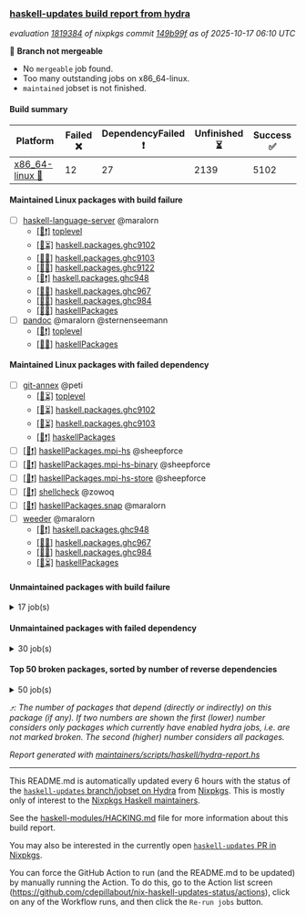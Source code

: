 ### [haskell-updates build report from hydra](https://hydra.nixos.org/jobset/nixpkgs/haskell-updates)
*evaluation [1819384](https://hydra.nixos.org/eval/1819384) of nixpkgs commit [149b99f](https://github.com/NixOS/nixpkgs/commits/149b99fab042a3c72b3f40f07c8db170f703e380) as of 2025-10-17 06:10 UTC*

🔴 **Branch not mergeable**
  * No `mergeable` job found.
  * Too many outstanding jobs on x86_64-linux.
  * `maintained` jobset is not finished.

#### Build summary

 | Platform | Failed ❌ | DependencyFailed ❗ | Unfinished ⏳ | Success ✅ | 
 | --- | --- | --- | --- | --- | 
 | [x86_64-linux 🐧](https://hydra.nixos.org/eval/1819384?filter=.x86_64-linux) | 12 | 27 | 2139 | 5102 | 
#### Maintained Linux packages with build failure
- [ ] [haskell-language-server](https://hydra.nixos.org/eval/1819384?filter=haskell-language-server) @maralorn
  - [[🐧❗]](https://hydra.nixos.org/build/310154686) [toplevel](https://hydra.nixos.org/eval/1819384?filter=haskell-language-server)
  - [[🐧⏳]](https://hydra.nixos.org/build/310154653) [haskell.packages.ghc9102](https://hydra.nixos.org/eval/1819384?filter=haskell.packages.ghc9102.haskell-language-server)
  - [[🐧❌]](https://hydra.nixos.org/build/310154606) [haskell.packages.ghc9103](https://hydra.nixos.org/eval/1819384?filter=haskell.packages.ghc9103.haskell-language-server)
  - [[🐧❌]](https://hydra.nixos.org/build/310154849) [haskell.packages.ghc9122](https://hydra.nixos.org/eval/1819384?filter=haskell.packages.ghc9122.haskell-language-server)
  - [[🐧❗]](https://hydra.nixos.org/build/310154958) [haskell.packages.ghc948](https://hydra.nixos.org/eval/1819384?filter=haskell.packages.ghc948.haskell-language-server)
  - [[🐧❌]](https://hydra.nixos.org/build/310155631) [haskell.packages.ghc967](https://hydra.nixos.org/eval/1819384?filter=haskell.packages.ghc967.haskell-language-server)
  - [[🐧❌]](https://hydra.nixos.org/build/310155942) [haskell.packages.ghc984](https://hydra.nixos.org/eval/1819384?filter=haskell.packages.ghc984.haskell-language-server)
  - [[🐧❌]](https://hydra.nixos.org/build/310157709) [haskellPackages](https://hydra.nixos.org/eval/1819384?filter=haskellPackages.haskell-language-server)
- [ ] [pandoc](https://hydra.nixos.org/eval/1819384?filter=pandoc) @maralorn @sternenseemann
  - [[🐧❗]](https://hydra.nixos.org/build/310161825) [toplevel](https://hydra.nixos.org/eval/1819384?filter=pandoc)
  - [[🐧❌]](https://hydra.nixos.org/build/310159410) [haskellPackages](https://hydra.nixos.org/eval/1819384?filter=haskellPackages.pandoc)
#### Maintained Linux packages with failed dependency
- [ ] [git-annex](https://hydra.nixos.org/eval/1819384?filter=git-annex) @peti
  - [[🐧⏳]](https://hydra.nixos.org/build/310154568) [toplevel](https://hydra.nixos.org/eval/1819384?filter=git-annex)
  - [[🐧⏳]](https://hydra.nixos.org/build/310154621) [haskell.packages.ghc9102](https://hydra.nixos.org/eval/1819384?filter=haskell.packages.ghc9102.git-annex)
  - [[🐧⏳]](https://hydra.nixos.org/build/310154567) [haskell.packages.ghc9103](https://hydra.nixos.org/eval/1819384?filter=haskell.packages.ghc9103.git-annex)
  - [[🐧❗]](https://hydra.nixos.org/build/310157329) [haskellPackages](https://hydra.nixos.org/eval/1819384?filter=haskellPackages.git-annex)
- [ ] [[🐧❗]](https://hydra.nixos.org/build/310159047) [haskellPackages.mpi-hs](https://hydra.nixos.org/eval/1819384?filter=haskellPackages.mpi-hs) @sheepforce
- [ ] [[🐧❗]](https://hydra.nixos.org/build/310159048) [haskellPackages.mpi-hs-binary](https://hydra.nixos.org/eval/1819384?filter=haskellPackages.mpi-hs-binary) @sheepforce
- [ ] [[🐧❗]](https://hydra.nixos.org/build/310159052) [haskellPackages.mpi-hs-store](https://hydra.nixos.org/eval/1819384?filter=haskellPackages.mpi-hs-store) @sheepforce
- [ ] [[🐧❗]](https://hydra.nixos.org/build/310161901) [shellcheck](https://hydra.nixos.org/eval/1819384?filter=shellcheck) @zowoq
- [ ] [[🐧❗]](https://hydra.nixos.org/build/310160503) [haskellPackages.snap](https://hydra.nixos.org/eval/1819384?filter=haskellPackages.snap) @maralorn
- [ ] [weeder](https://hydra.nixos.org/eval/1819384?filter=weeder) @maralorn
  - [[🐧❗]](https://hydra.nixos.org/build/310154611) [haskell.packages.ghc948](https://hydra.nixos.org/eval/1819384?filter=haskell.packages.ghc948.weeder)
  - [[🐧✅]](https://hydra.nixos.org/build/310154633) [haskell.packages.ghc967](https://hydra.nixos.org/eval/1819384?filter=haskell.packages.ghc967.weeder)
  - [[🐧✅]](https://hydra.nixos.org/build/310154677) [haskell.packages.ghc984](https://hydra.nixos.org/eval/1819384?filter=haskell.packages.ghc984.weeder)
  - [[🐧⏳]](https://hydra.nixos.org/build/310161589) [haskellPackages](https://hydra.nixos.org/eval/1819384?filter=haskellPackages.weeder)
#### Unmaintained packages with build failure
<details><summary>17 job(s) </summary>

- [ ] [[🐧❌]](https://hydra.nixos.org/build/310157970) [haskellPackages.hs-opentelemetry-api](https://hydra.nixos.org/eval/1819384?filter=haskellPackages.hs-opentelemetry-api)  ⤴️ 21 | 32
- [ ] [[🐧❌]](https://hydra.nixos.org/build/310156578) [haskellPackages.digits](https://hydra.nixos.org/eval/1819384?filter=haskellPackages.digits)  ⤴️ 1 | 6
- [ ] [[🐧❌]](https://hydra.nixos.org/build/310155581) [haskellPackages.attic](https://hydra.nixos.org/eval/1819384?filter=haskellPackages.attic) 
- [ ] [[🐧❌]](https://hydra.nixos.org/build/310156141) [haskellPackages.clickhouse-haskell](https://hydra.nixos.org/eval/1819384?filter=haskellPackages.clickhouse-haskell) 
- [ ] [[🐧❌]](https://hydra.nixos.org/build/310156138) [haskellPackages.cmark-gfm-lens](https://hydra.nixos.org/eval/1819384?filter=haskellPackages.cmark-gfm-lens) 
- [ ] [ghc-lib](https://hydra.nixos.org/eval/1819384?filter=ghc-lib) 
  - [[🐧⏳]](https://hydra.nixos.org/build/310154521) [haskell.packages.ghc9102](https://hydra.nixos.org/eval/1819384?filter=haskell.packages.ghc9102.ghc-lib)
  - [[🐧✅]](https://hydra.nixos.org/build/310154545) [haskell.packages.ghc9103](https://hydra.nixos.org/eval/1819384?filter=haskell.packages.ghc9103.ghc-lib)
  - [[🐧✅]](https://hydra.nixos.org/build/310154571) [haskell.packages.ghc9122](https://hydra.nixos.org/eval/1819384?filter=haskell.packages.ghc9122.ghc-lib)
  - [[🐧⏳]](https://hydra.nixos.org/build/310154586) [haskell.packages.ghc948](https://hydra.nixos.org/eval/1819384?filter=haskell.packages.ghc948.ghc-lib)
  - [[🐧❌]](https://hydra.nixos.org/build/310154614) [haskell.packages.ghc967](https://hydra.nixos.org/eval/1819384?filter=haskell.packages.ghc967.ghc-lib)
  - [[🐧⏳]](https://hydra.nixos.org/build/310154640) [haskell.packages.ghc984](https://hydra.nixos.org/eval/1819384?filter=haskell.packages.ghc984.ghc-lib)
  - [[🐧⏳]](https://hydra.nixos.org/build/310157209) [haskellPackages](https://hydra.nixos.org/eval/1819384?filter=haskellPackages.ghc-lib)
- [ ] [[🐧❌]](https://hydra.nixos.org/build/310158641) [haskellPackages.linear-core-prototype](https://hydra.nixos.org/eval/1819384?filter=haskellPackages.linear-core-prototype) 
- [ ] [[🐧❌]](https://hydra.nixos.org/build/310158731) [haskellPackages.log](https://hydra.nixos.org/eval/1819384?filter=haskellPackages.log) 
- [ ] [[🐧❌]](https://hydra.nixos.org/build/310159867) [haskellPackages.pursuit-client](https://hydra.nixos.org/eval/1819384?filter=haskellPackages.pursuit-client) 
- [ ] [[🐧❌]](https://hydra.nixos.org/build/310160237) [haskellPackages.scotty-haxl](https://hydra.nixos.org/eval/1819384?filter=haskellPackages.scotty-haxl) 
</details>

#### Unmaintained packages with failed dependency
<details><summary>30 job(s) </summary>

- [ ] [[🐧❗]](https://hydra.nixos.org/build/310157992) [haskellPackages.hs-opentelemetry-propagator-w3c](https://hydra.nixos.org/eval/1819384?filter=haskellPackages.hs-opentelemetry-propagator-w3c)  ⤴️ 6 | 14
- [ ] [[🐧❗]](https://hydra.nixos.org/build/310157986) [haskellPackages.hs-opentelemetry-propagator-datadog](https://hydra.nixos.org/eval/1819384?filter=haskellPackages.hs-opentelemetry-propagator-datadog)  ⤴️ 4 | 12
- [ ] [[🐧❗]](https://hydra.nixos.org/build/310157321) [haskellPackages.gi-javascriptcore6](https://hydra.nixos.org/eval/1819384?filter=haskellPackages.gi-javascriptcore6)  ⤴️ 1 | 4
- [ ] [[🐧❗]](https://hydra.nixos.org/build/310161359) [haskellPackages.uniform-pandoc](https://hydra.nixos.org/eval/1819384?filter=haskellPackages.uniform-pandoc)  ⤴️ 1 | 3
- [ ] [[🐧❗]](https://hydra.nixos.org/build/310159427) [haskellPackages.pandoc-lua-engine](https://hydra.nixos.org/eval/1819384?filter=haskellPackages.pandoc-lua-engine)  ⤴️ 0 | 1
- [ ] [cabal2nix-unstable](https://hydra.nixos.org/eval/1819384?filter=cabal2nix-unstable) 
  - [[🐧⏳]](https://hydra.nixos.org/build/310154578) [haskell.packages.ghc9102](https://hydra.nixos.org/eval/1819384?filter=haskell.packages.ghc9102.cabal2nix-unstable)
  - [[🐧✅]](https://hydra.nixos.org/build/310154554) [haskell.packages.ghc9103](https://hydra.nixos.org/eval/1819384?filter=haskell.packages.ghc9103.cabal2nix-unstable)
  - [[🐧✅]](https://hydra.nixos.org/build/310154612) [haskell.packages.ghc9122](https://hydra.nixos.org/eval/1819384?filter=haskell.packages.ghc9122.cabal2nix-unstable)
  - [[🐧⏳]](https://hydra.nixos.org/build/310154618) [haskell.packages.ghc948](https://hydra.nixos.org/eval/1819384?filter=haskell.packages.ghc948.cabal2nix-unstable)
  - [[🐧❗]](https://hydra.nixos.org/build/310154655) [haskell.packages.ghc967](https://hydra.nixos.org/eval/1819384?filter=haskell.packages.ghc967.cabal2nix-unstable)
  - [[🐧✅]](https://hydra.nixos.org/build/310154815) [haskell.packages.ghc984](https://hydra.nixos.org/eval/1819384?filter=haskell.packages.ghc984.cabal2nix-unstable)
  - [[🐧✅]](https://hydra.nixos.org/build/310155943) [haskellPackages](https://hydra.nixos.org/eval/1819384?filter=haskellPackages.cabal2nix-unstable)
- [ ] [[🐧❗]](https://hydra.nixos.org/build/310156569) [haskellPackages.diagrams-pandoc](https://hydra.nixos.org/eval/1819384?filter=haskellPackages.diagrams-pandoc) 
- [ ] [[🐧❗]](https://hydra.nixos.org/build/310157053) [haskellPackages.foma](https://hydra.nixos.org/eval/1819384?filter=haskellPackages.foma) 
- [ ] [ghc-tags](https://hydra.nixos.org/eval/1819384?filter=ghc-tags) 
  - [[🐧⏳]](https://hydra.nixos.org/build/310154565) [haskell.packages.ghc9102](https://hydra.nixos.org/eval/1819384?filter=haskell.packages.ghc9102.ghc-tags)
  - [[🐧⏳]](https://hydra.nixos.org/build/310154551) [haskell.packages.ghc9103](https://hydra.nixos.org/eval/1819384?filter=haskell.packages.ghc9103.ghc-tags)
  - [[🐧⏳]](https://hydra.nixos.org/build/310154596) [haskell.packages.ghc948](https://hydra.nixos.org/eval/1819384?filter=haskell.packages.ghc948.ghc-tags)
  - [[🐧❗]](https://hydra.nixos.org/build/310154643) [haskell.packages.ghc967](https://hydra.nixos.org/eval/1819384?filter=haskell.packages.ghc967.ghc-tags)
  - [[🐧✅]](https://hydra.nixos.org/build/310157226) [haskellPackages](https://hydra.nixos.org/eval/1819384?filter=haskellPackages.ghc-tags)
- [ ] [[🐧❗]](https://hydra.nixos.org/build/310157691) [haskellPackages.hakyll-alectryon](https://hydra.nixos.org/eval/1819384?filter=haskellPackages.hakyll-alectryon) 
- [ ] [[🐧❗]](https://hydra.nixos.org/build/310157668) [haskellPackages.hakyll-shakespeare](https://hydra.nixos.org/eval/1819384?filter=haskellPackages.hakyll-shakespeare) 
- [ ] [[🐧❗]](https://hydra.nixos.org/build/310158003) [haskellPackages.hs-opentelemetry-instrumentation-cloudflare](https://hydra.nixos.org/eval/1819384?filter=haskellPackages.hs-opentelemetry-instrumentation-cloudflare) 
- [ ] [[🐧❗]](https://hydra.nixos.org/build/310157991) [haskellPackages.hs-opentelemetry-instrumentation-hspec](https://hydra.nixos.org/eval/1819384?filter=haskellPackages.hs-opentelemetry-instrumentation-hspec) 
- [ ] [[🐧❗]](https://hydra.nixos.org/build/310157998) [haskellPackages.hs-opentelemetry-instrumentation-http-client](https://hydra.nixos.org/eval/1819384?filter=haskellPackages.hs-opentelemetry-instrumentation-http-client) 
- [ ] [[🐧❗]](https://hydra.nixos.org/build/310157980) [haskellPackages.hs-opentelemetry-instrumentation-postgresql-simple](https://hydra.nixos.org/eval/1819384?filter=haskellPackages.hs-opentelemetry-instrumentation-postgresql-simple) 
- [ ] [[🐧❗]](https://hydra.nixos.org/build/310158014) [haskellPackages.hs-opentelemetry-instrumentation-yesod](https://hydra.nixos.org/eval/1819384?filter=haskellPackages.hs-opentelemetry-instrumentation-yesod) 
- [ ] [[🐧❗]](https://hydra.nixos.org/build/310159421) [haskellPackages.pandoc-server](https://hydra.nixos.org/eval/1819384?filter=haskellPackages.pandoc-server) 
- [ ] [[🐧❗]](https://hydra.nixos.org/build/310160517) [haskellPackages.snaplet-i18n](https://hydra.nixos.org/eval/1819384?filter=haskellPackages.snaplet-i18n) 
</details>

#### Top 50 broken packages, sorted by number of reverse dependencies
<details><summary>50 job(s) </summary>

[haskell98](https://packdeps.haskellers.com/reverse/haskell98) ⤴️ 152  
[failure](https://packdeps.haskellers.com/reverse/failure) ⤴️ 72  
[enumerator](https://packdeps.haskellers.com/reverse/enumerator) ⤴️ 56  
[util](https://packdeps.haskellers.com/reverse/util) ⤴️ 49  
[derive](https://packdeps.haskellers.com/reverse/derive) ⤴️ 48  
[connection](https://packdeps.haskellers.com/reverse/connection) ⤴️ 47  
[fclabels](https://packdeps.haskellers.com/reverse/fclabels) ⤴️ 47  
[accelerate](https://packdeps.haskellers.com/reverse/accelerate) ⤴️ 42  
[syb-with-class](https://packdeps.haskellers.com/reverse/syb-with-class) ⤴️ 42  
[MonadCatchIO-transformers](https://packdeps.haskellers.com/reverse/MonadCatchIO-transformers) ⤴️ 41  
[TypeCompose](https://packdeps.haskellers.com/reverse/TypeCompose) ⤴️ 41  
[PrimitiveArray](https://packdeps.haskellers.com/reverse/PrimitiveArray) ⤴️ 35  
[crypto-random](https://packdeps.haskellers.com/reverse/crypto-random) ⤴️ 35  
[dual](https://packdeps.haskellers.com/reverse/dual) ⤴️ 32  
[hsp](https://packdeps.haskellers.com/reverse/hsp) ⤴️ 32  
[language-ecmascript](https://packdeps.haskellers.com/reverse/language-ecmascript) ⤴️ 31  
[hw-int](https://packdeps.haskellers.com/reverse/hw-int) ⤴️ 29  
[hw-string-parse](https://packdeps.haskellers.com/reverse/hw-string-parse) ⤴️ 29  
[iteratee](https://packdeps.haskellers.com/reverse/iteratee) ⤴️ 29  
[composite-base](https://packdeps.haskellers.com/reverse/composite-base) ⤴️ 28  
[hw-bits](https://packdeps.haskellers.com/reverse/hw-bits) ⤴️ 28  
[regexpr](https://packdeps.haskellers.com/reverse/regexpr) ⤴️ 27  
[text-format](https://packdeps.haskellers.com/reverse/text-format) ⤴️ 27  
[crypto-numbers](https://packdeps.haskellers.com/reverse/crypto-numbers) ⤴️ 25  
[either-unwrap](https://packdeps.haskellers.com/reverse/either-unwrap) ⤴️ 25  
[universum](https://packdeps.haskellers.com/reverse/universum) ⤴️ 25  
[bits-extra](https://packdeps.haskellers.com/reverse/bits-extra) ⤴️ 23  
[Crypto](https://packdeps.haskellers.com/reverse/Crypto) ⤴️ 22  
[crypto-pubkey](https://packdeps.haskellers.com/reverse/crypto-pubkey) ⤴️ 22  
[haskelldb](https://packdeps.haskellers.com/reverse/haskelldb) ⤴️ 22  
[wxdirect](https://packdeps.haskellers.com/reverse/wxdirect) ⤴️ 22  
[BiobaseTypes](https://packdeps.haskellers.com/reverse/BiobaseTypes) ⤴️ 21  
[alg](https://packdeps.haskellers.com/reverse/alg) ⤴️ 21  
[hw-rankselect-base](https://packdeps.haskellers.com/reverse/hw-rankselect-base) ⤴️ 21  
[libxml-sax](https://packdeps.haskellers.com/reverse/libxml-sax) ⤴️ 21  
[wxc](https://packdeps.haskellers.com/reverse/wxc) ⤴️ 21  
[biocore](https://packdeps.haskellers.com/reverse/biocore) ⤴️ 20  
[hw-excess](https://packdeps.haskellers.com/reverse/hw-excess) ⤴️ 20  
[wxcore](https://packdeps.haskellers.com/reverse/wxcore) ⤴️ 20  
[attoparsec-enumerator](https://packdeps.haskellers.com/reverse/attoparsec-enumerator) ⤴️ 19  
[cprng-aes](https://packdeps.haskellers.com/reverse/cprng-aes) ⤴️ 19  
[fay](https://packdeps.haskellers.com/reverse/fay) ⤴️ 19  
[hsx2hs](https://packdeps.haskellers.com/reverse/hsx2hs) ⤴️ 19  
[hw-balancedparens](https://packdeps.haskellers.com/reverse/hw-balancedparens) ⤴️ 19  
[ixset](https://packdeps.haskellers.com/reverse/ixset) ⤴️ 19  
[mmsyn2](https://packdeps.haskellers.com/reverse/mmsyn2) ⤴️ 19  
[wx](https://packdeps.haskellers.com/reverse/wx) ⤴️ 19  
[BiobaseENA](https://packdeps.haskellers.com/reverse/BiobaseENA) ⤴️ 18  
[asn1-data](https://packdeps.haskellers.com/reverse/asn1-data) ⤴️ 18  
[bytestring-show](https://packdeps.haskellers.com/reverse/bytestring-show) ⤴️ 18  
</details>


*⤴️: The number of packages that depend (directly or indirectly) on this package (if any). If two numbers are shown the first (lower) number considers only packages which currently have enabled hydra jobs, i.e. are not marked broken. The second (higher) number considers all packages.*

*Report generated with [maintainers/scripts/haskell/hydra-report.hs](https://github.com/NixOS/nixpkgs/blob/haskell-updates/maintainers/scripts/haskell/hydra-report.hs)*


----------------------------------------------------------------------

This README.md is automatically updated every 6 hours with the status of the
[`haskell-updates` branch/jobset on Hydra](https://hydra.nixos.org/jobset/nixpkgs/haskell-updates)
from [Nixpkgs](https://github.com/NixOS/nixpkgs).  This is mostly only of
interest to the [Nixpkgs Haskell maintainers](https://github.com/orgs/NixOS/teams/haskell).

See the
[haskell-modules/HACKING.md](https://github.com/NixOS/nixpkgs/blob/haskell-updates/pkgs/development/haskell-modules/HACKING.md)
file for more information about this build report.

You may also be interested in the currently open
[`haskell-updates` PR in Nixpkgs](https://github.com/nixos/nixpkgs/pulls?q=is%3Apr+is%3Aopen+head%3Ahaskell-updates).

You can force the GitHub Action to run (and the README.md to be updated) by
manually running the Action.  To do this, go to the Action list screen
(https://github.com/cdepillabout/nix-haskell-updates-status/actions),
click on any of the Workflow runs, and then click the `Re-run jobs` button.
